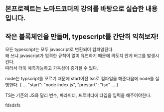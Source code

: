 ## 본프로젝트는 노마드코더의 강의를 바탕으로 실습한 내용입니다.

## 작은 블록체인을 만들며, typescript를 간단히 익혀보자!

모든 typescript는 모두 javascript로 변환되어 컴파일된다.  
왜 쓰냐 javascript가 엄격한 규칙이 없이 유연하기 때문에 의도치 안게 버그를 발생시킨다.  
따라서 더욱 예측가능하고 가독성이 증가될 수 있다.  


node는 typscript를 모르기 때문에 start이전 tsc로 컴파일을 해준다음에 node를 실행한다.
{
    ...
    "start": "node index.js",
    "prestart": "tsc"
    ...
}

TS는 기존의 JS와 달리 변수, 파라미터, 프로퍼티에 타입을 입력을 해주어야한다.

fdsdsfs